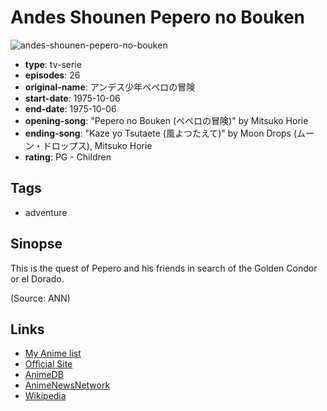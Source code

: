 # Andes Shounen Pepero no Bouken

![andes-shounen-pepero-no-bouken](https://cdn.myanimelist.net/images/anime/3/60839.jpg)

-   **type**: tv-serie
-   **episodes**: 26
-   **original-name**: アンデス少年ペペロの冒険
-   **start-date**: 1975-10-06
-   **end-date**: 1975-10-06
-   **opening-song**: "Pepero no Bouken (ペペロの冒険)" by Mitsuko Horie
-   **ending-song**: "Kaze yo Tsutaete (風よつたえて)" by Moon Drops (ムーン・ドロップス), Mitsuko Horie
-   **rating**: PG - Children

## Tags

-   adventure

## Sinopse

This is the quest of Pepero and his friends in search of the Golden Condor or el Dorado.

(Source: ANN)

## Links

-   [My Anime list](https://myanimelist.net/anime/5104/Andes_Shounen_Pepero_no_Bouken)
-   [Official Site](http://web.archive.org/web/20050406004159/http://www.pepero.tv/)
-   [AnimeDB](http://anidb.info/perl-bin/animedb.pl?show=anime&aid=3085)
-   [AnimeNewsNetwork](http://www.animenewsnetwork.com/encyclopedia/anime.php?id=1079)
-   [Wikipedia](http://en.wikipedia.org/wiki/The_Adventures_of_Pepero)
